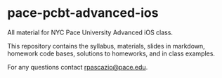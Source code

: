 # pace-pcbt-advanced-ios

All material for NYC Pace University Advanced iOS class.

This repository contains the syllabus, materials, slides in markdown, homework code bases, solutions to homeworks, and in class examples.

For any questions contact <rpascazio@pace.edu>.